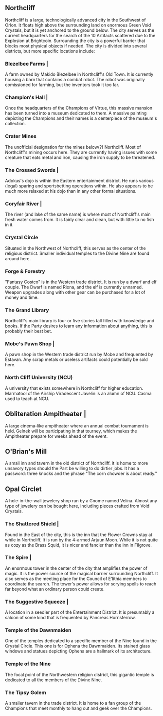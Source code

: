 ## Northcliff 

Northcliff is a large, technologically advanced city in the Southwest of Orlon. It floats high above the surrounding land on enormous Green Void Crystals, but it is yet anchored to the ground below. The city serves as the current headquarters for the search of the 10 Artifacts scattered due to the Explosion at Brightcoin. Surrounding the city is a powerful barrier that blocks most physical objects if needed. The city is divided into several districts, but more specific locations include:

### Blezelbee Farms |

A farm owned by Makido Blezelbee in Northcliff's Old Town. It is currently housing a barn that contains a combat robot. The robot was originally comissioned for farming, but the inventors took it too far.

### Champion's Hall |

Once the headquarters of the Champions of Virtue, this massive mansion has been turned into a museum dedicated to them. A massive painting depicting the Champions and their names is a centerpiece of the museum's collection.

### Crater Mines

The unofficial designation for the mines below(?) Northcliff. Most of Northcliff's mining occurs here. They are currently having issues with some creature that eats metal and iron, causing the iron supply to be threatened.

### The Crossed Swords |

Adokus's dojo is within the Eastern entertainment district. He runs various (legal) sparing and sportsbetting operations within. He also appears to be much more relaxed at his dojo than in any other formal situations.

### Coryfair River |

The river (and lake of the same name) is where most of Northcliff's main fresh water comes from. It is fairly clear and clean, but with little to no fish in it.

### Crystal Circle

Situated in the Northwest of Northcliff, this serves as the center of the religious district. Smaller individual temples to the Divine Nine are found around here.

### Forge & Forestry

"Fantasy Costco" is in the Western trade district. It is run by a dwarf and elf couple. The Dwarf is named Riona, and the elf is currently unnamed. Weapon upgrades along with other gear can be purchased for a lot of money and time.

### The Grand Library

Northcliff's main library is four or five stories tall filled with knowledge and books. If the Party desires to learn any information about anything, this is probably their best bet.

### Mobe's Pawn Shop |

A pawn shop in the Western trade district run by Mobe and frequented by Estavan. Any scrap metals or useless artifacts could potentially be sold here. 

### North Cliff University (NCU)

A university that exists somewhere in Northcliff for higher education. Marmatool of the Airship Viradescent Javelin is an alumn of NCU. Casma used to teach at NCU.

## Obliteration Ampitheater |

A large cinema-like ampitheater where an annual combat tournament is held. Gelnek will be participating in that tourney, which makes the Ampitheater prepare for weeks ahead of the event.

## O'Brian's Mill

A small inn and tavern in the old district of Northcliff. It is home to more unsavory types should the Part be willing to do dirtier jobs. It has a password: three knocks and the phrase "The corn chowder is about ready."

## Opal Circlet

A hole-in-the-wall jewelery shop run by a Gnome named Velina. Almost any type of jewelery can be bought here, including pieces crafted from Void Crystals.

### The Shattered Shield |

Found in the East of the city, this is the inn that the Flower Crowns stay at while in Northcliff. It is run by the 4-armed Arjuun Moon. While it is not quite as cozy as the Brass Squid, it is nicer and fancier than the inn in Filgrove.

### The Spire |

An enormous tower in the center of the city that amplifies the power of magic. It is the power source of the magical barrier surrounding Northcliff. It also serves as the meeting place for the Council of E'lithia members to coordinate the search. The tower's power allows for scrying spells to reach far beyond what an ordinary person could create.

### The Suggestive Squeeze |

A location in a seedier part of the Entertainment District. It is presumably a saloon of some kind that is frequented by Pancreas Hornsferrow.

### Temple of the Dawnmaiden

One of the temples dedicated to a specific member of the Nine found in the Crystal Circle. This one is for Ophena the Dawnmaiden. Its stained glass windows and statues depicting Ophena are a hallmark of its architecture.

### Temple of the Nine

The focal point of the Northwestern religion district, this gigantic temple is dedicated to all the members of the Divine Nine. 

### The Tipsy Golem

A smaller tavern in the trade district. It is home to a fan group of the Champions that meet monthly to hang out and geek over the Champions.

